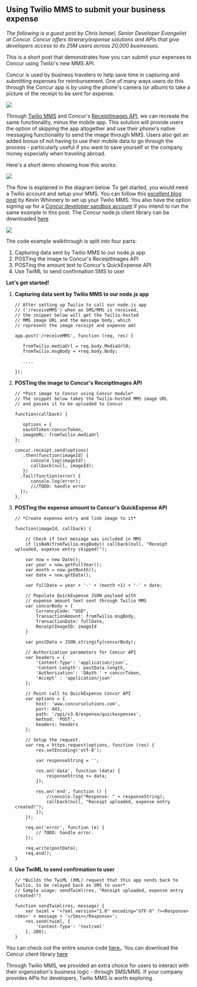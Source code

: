 ## Using Twilio MMS to submit your business expense

_The following is a guest post by Chris Ismael, Senior Developer Evangelist at Concur.  Concur offers itinerary/expense solutions and APIs that give developers access to its 25M users across 20,000 businesses._

This is a short post that demonstrates how you can submit your expenses to Concur using Twilio's new MMS API.

Concur is used by business travelers to help save time in capturing and submitting expenses for reimbursement. One of many ways users do this through the Concur app is by using the phone's camera (or album) to take a picture of the receipt to be sent for expense.


![](https://jfqcza.bn1301.livefilestore.com/y2pdcqo0d4eNhIJGkAJJSwspXb6kNyfUPOasr3W3pCw_3ROd6B64lSAvPoG3jq8bhTyPjD3ujpYK8WC2PXglZCjFGKN91k_vD7ppANGDXtPW78/cameraDemo.PNG?psid=1)


Through [Twilio MMS](https://www.twilio.com/mms) and Concur's [ReceiptImages API](https://www.concursolutions.com/api/docs/index.html#!/ReceiptImages), we can recreate the same functionality, minus the mobile app.  This solution will provide users the option of skipping the app altogether and use their phone's native messaging functionality to send the image through MMS. Users also get an added bonus of not having to use their mobile data to go through the process - particularly useful if you want to save yourself or the company money especially when traveling abroad.

Here's a short demo showing how this works:

<a target="_blank" href="https://www.youtube.com/watch?v=jvaKLyyWjLc"><img src="https://jfqcza.bn1301.livefilestore.com/y2poj9tBy1iIuc6IpTGZLnap0ab3cAm6hutsXwK2_YYlhqOpqNX1iQhclvxClMRr6kQNcHAfmkqQVUUHzMWW4uc9AZU0Yt4CHyeDlnc3d6cT3o/Capture%201.PNG?psid=1" /></a>

The flow is explained in the diagram below.  To get started, you would need a Twilio account and setup your MMS.  You can follow this [excellent blog post](https://www.twilio.com/blog/2014/09/getting-started-with-twilio-mms.html) by Kevin Whinnery to set up your Twilio MMS.  You also have the option signing up for a [Concur developer sandbox account](https://developer.concur.com/) if you intend to run the same example in this post.  The Concur node.js client library can be downloaded [here](http://github.com/concur)

![](https://jfqcza.bn1301.livefilestore.com/y2pG-OH8zIcw6SXk_SdQxwVpfztEoFBmkPq41sn_yiFtOp3fL0gPiytvpbYs_G0sxsURzQLunNZWBXsU3s1eMtkPuW42gk5wc7WOB2VqY1d-5g/TwilioConcur60.png?psid=1)

The code example walkthrough is split into four parts:

1.  Capturing data sent by Twilio MMS to our node.js app
2.  POSTing the image to Concur's ReceiptImages API
3.  POSTing the amount text to Concur's QuickExpense API
4.  Use TwiML to send confirmation SMS to user

**Let's get started!**

1.  **Capturing data sent by Twilio MMS to our node.js app**

        // After setting up Twilio to call our node.js app 
        // ('/receiveMMS') when an SMS/MMS is received,
        // the snippet below will get the Twilio-hosted
        // MMS image URL and the message body, which
        // represent the image receipt and expense amt
        
        app.post('/receiveMMS', function (req, res) {
       
	       fromTwilio.mediaUrl = req.body.MediaUrl0;
	       fromTwilio.msgBody = +req.body.Body;  
     	                 
	       ....
	
        });

2.  **POSTing the image to Concur's ReceiptImages API**

    	// *Post image to Concur using Concur module*
        // The snippet below takes the Twilio-hosted MMS image URL
        // and passes it to be uploaded to Concur
      
        function(callback) {
 
	       options = {
		   oauthToken:concurToken,
		   imageURL: fromTwilio.mediaUrl
	    };
 
	    concur.receipt.send(options)
	       .then(function(imageId) {
		      console.log(imageId);
		      callback(null, imageId);
	       })
	      .fail(function(error) {
		      console.log(error);
		      ///TODO: handle error
	      });
        },

3.  **POSTing the expense amount to Concur's QuickExpense API**

        // *Create expense entry and link image to it*
 
        function(imageId, callback) {
 
	        // Check if text message was included in MMS
	        if (isNaN(fromTwilio.msgBody)) callback(null, "Receipt uploaded, expense entry skipped!");
 
	        var now = new Date();
	        var year = now.getFullYear();
	        var month = now.getMonth();
	        var date = now.getDate();
 
	        var fullDate = year + '-' + (month +1) + '-' + date;
 
	        // Populate QuickExpense JSON payload with
	        // expense amount text sent through Twilio MMS
	        var concurBody = {
	        	CurrencyCode: "USD",
	        	TransactionAmount: fromTwilio.msgBody,
	        	TransactionDate: fullDate,
	        	ReceiptImageID: imageId
        	}
        
        	var postData = JSON.stringify(concurBody);
        
        	// Authorization parameters for Concur API
        	var headers = {
        		'Content-Type': 'application/json',
        		'Content-Length': postData.length,
        		'Authorization': 'OAuth ' + concurToken,
        		'Accept' : 'application/json'
        	};
        
        	// Point call to QuickExpense Concur API
        	var options = {
        		host: 'www.concursolutions.com',
        		port: 443,
        		path: '/api/v3.0/expense/quickexpenses',
        		method: 'POST',
        		headers: headers
        	};
        
        	// Setup the request.
        	var req = https.request(options, function (res) {
        		res.setEncoding('utf-8');
        
        		var responseString = '';
        
		        res.on('data', function (data) {
		    	    responseString += data;
        	    });
            
            	res.on('end', function () {
			        //console.log("Response: " + responseString);
			        callback(null, "Receipt uploaded, expense entry created!");
		        });
            });
        
            req.on('error', function (e) {
		        // TODO: handle error.
            });
        
            req.write(postData);
            req.end();
        }

4.  **Use TwiML to send confirmation to user**

        // *Builds the TwiML (XML) request that this app sends back to Twilio, to be relayed back as SMS to user*
        // Sample usage: sendTwiml(res, "Receipt uploaded, expense entry created!")
 
        function sendTwiml(res, message) {
            var twiml = '<?xml version="1.0" encoding="UTF-8" ?><Response><Sms>' + message + '</Sms></Response>';
            res.send(twiml, {
                'Content-Type': 'text/xml'
            }, 200);
        }

You can check out the entire source code [here.](https://github.com/ismaelc/TwilioConcurMMS).  You can download the Concur client library [here](http://github.com/concur)

Through Twilio MMS, we provided an extra choice for users to interact with their organization's business logic - through SMS/MMS. If your company provides APIs for developers, Twilio MMS is worth exploring.